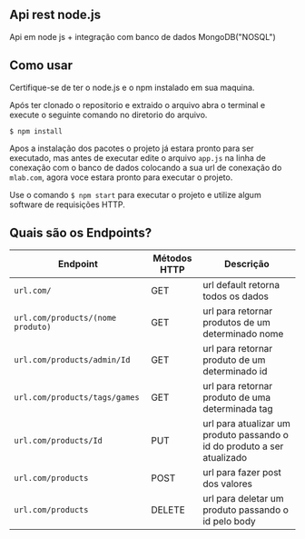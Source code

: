 ## Api rest node.js
Api em node js + integração com banco de dados MongoDB("NOSQL")

## Como usar
Certifique-se de ter o node.js e o npm instalado em sua maquina.

Após ter clonado o repositorio e extraido o arquivo abra o terminal e  execute o seguinte comando no diretorio do arquivo.

```$ npm install```

Apos a instalação dos pacotes o projeto já estara pronto para ser executado, mas antes de executar 
edite o arquivo ```app.js``` na linha de conexação com o banco de dados colocando a sua url de conexação do ```mlab.com```, agora voce estara pronto para executar o projeto.

Use o comando ```$ npm start``` para executar o projeto
e utilize algum software de requisições HTTP.


## Quais são os Endpoints?
Endpoint | Métodos HTTP | Descrição
------------ | ------------- | -------------
```url.com/``` | GET | url default retorna todos os dados
```url.com/products/(nome produto)``` | GET | url para retornar produtos de um determinado nome
```url.com/products/admin/Id``` | GET | url para retornar produto de um determinado id
```url.com/products/tags/games``` | GET | url para retornar produto de uma determinada tag
```url.com/products/Id``` | PUT | url para atualizar um produto passando o id do produto a ser atualizado
```url.com/products``` | POST | url para fazer post dos valores
```url.com/products``` | DELETE | url para deletar um produto passando o id pelo body
